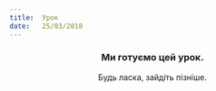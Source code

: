 ```yaml
---
title:  Урок
date:   25/03/2018
---
```


### <center>Ми готуємо цей урок.</center>
<center>Будь ласка, зайдіть пізніше.</center>